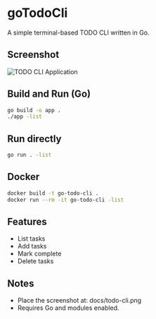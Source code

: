# goTodoCli

A simple terminal-based TODO CLI written in Go.

## Screenshot
![TODO CLI Application](./gotodo.png)

## Build and Run (Go)
```bash
go build -o app .
./app -list
```

## Run directly
```bash
go run . -list
```

## Docker
```bash
docker build -t go-todo-cli .
docker run --rm -it go-todo-cli -list
```

## Features
- List tasks
- Add tasks
- Mark complete
- Delete tasks

## Notes
- Place the screenshot at: docs/todo-cli.png
- Requires Go and modules enabled.